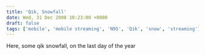 ```yaml
---
title: 'Qik, Snowfall'
date: Wed, 31 Dec 2008 10:23:00 +0000
draft: false
tags: ['mobile', 'mobile streaming', 'N95', 'Qik', 'snow', 'streaming']
---
```


 Here, some qik snowfall, on the last day of the year